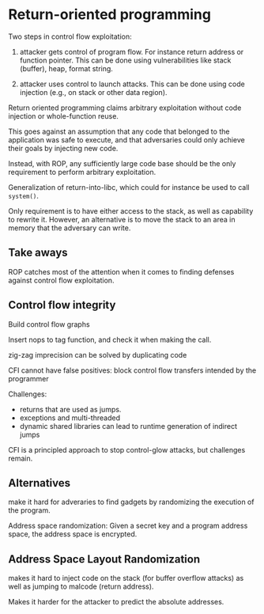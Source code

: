 # Return-oriented programming

Two steps in control flow exploitation: 

1. attacker gets control of program flow.
For instance return address or function 
pointer. This can be done using vulnerabilities
like stack (buffer), heap, format string.

2. attacker uses control to launch attacks.
This can be done using code injection (e.g.,
on stack or other data region). 

Return oriented programming claims arbitrary 
exploitation without code injection or 
whole-function reuse.

This goes against an assumption that any code
that belonged to the application was safe
to execute, and that adversaries could only
achieve their goals by injecting new code. 

Instead, with ROP, any sufficiently large
code base should be the only requirement to
perform arbitrary exploitation. 

Generalization of return-into-libc, which 
could for instance be used to call `system()`.

Only requirement is to have either access 
to the stack, as well
as capability to rewrite it. However, an 
alternative is to move the stack to an area
in memory that the adversary can write. 

## Take aways

ROP catches most of the attention when it 
comes to finding defenses against control
flow exploitation. 

## Control flow integrity

Build control flow graphs

Insert nops to tag function, and check it
when making the call. 

zig-zag imprecision can be solved by duplicating code

CFI cannot have false positives: block 
control flow transfers intended by the 
programmer 

Challenges:
* returns that are used as jumps.
* exceptions and multi-threaded 
* dynamic shared libraries can lead to 
runtime generation of indirect jumps

CFI is a principled approach to stop
control-glow attacks, but challenges 
remain. 

## Alternatives

make it hard for adveraries to find
gadgets by randomizing the execution
of the program. 

Address space randomization: Given a secret key
and a program address space, the address
space is encrypted. 

## Address Space Layout Randomization

makes it hard to inject code on the stack
(for buffer overflow attacks) as well
as jumping to malcode (return address). 

Makes it harder for the attacker to 
predict the absolute addresses.
